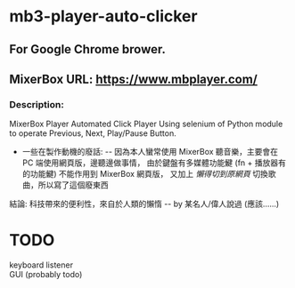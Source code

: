 # mb3-player-auto-clicker

## For Google Chrome brower.
## MixerBox URL: https://www.mbplayer.com/

### Description:
MixerBox Player Automated Click Player
Using selenium of Python module to operate Previous, Next, Play/Pause Button.

* 一些在製作動機的廢話:
    -- 因為本人蠻常使用 MixerBox 聽音樂，主要會在 PC 端使用網頁版，邊聽邊做事情，
       由於鍵盤有多媒體功能鰎 (fn + 播放器有的功能鰎) 不能作用到 MixerBox 網頁版，
       又加上 *懶得切到原網頁* 切換歌曲，所以寫了這個廢東西

結論: 科技帶來的便利性，來自於人類的懶惰
        -- by 某名人/偉人說過 (應該......)

# TODO
keyboard listener<br/>
GUI (probably todo)
